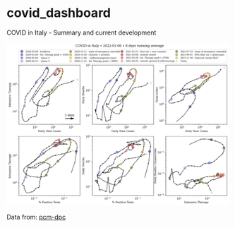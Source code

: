 # covid_dashboard
COVID in Italy - Summary and current development 

![plots/latest.jpg](plots/latest.svg)

Data from: [pcm-dpc](https://github.com/pcm-dpc/COVID-19)